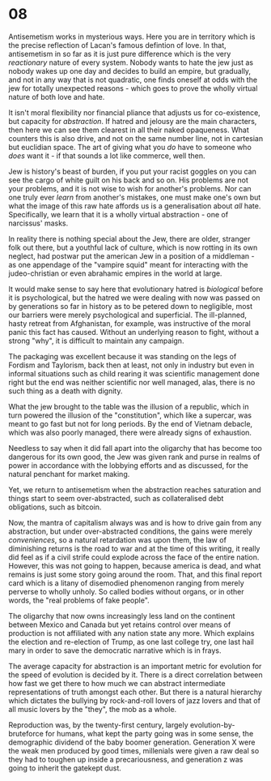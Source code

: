 # 08

Antisemetism works in mysterious ways. Here you are in territory which is the precise reflection of Lacan's famous defintion of love. In that, antisemetism in so far as it is just pure difference which is the very _reactionary_ nature of every system. Nobody wants to hate the jew just as nobody wakes up one day and decides to build an empire, but gradually, and not in any way that is not quadratic, one finds oneself at odds with the jew for totally unexpected reasons - which goes to prove the wholly virtual nature of both love and hate.


It isn't moral flexibility nor financial pliance that adjusts us for co-existence, but capacity for _abstraction_. If hatred and jelousy are the main characters, then here we can see them clearest in all their naked opaqueness. What counters this is also drive, and not on the same number line, not in cartesian but euclidian space. The art of giving what you _do_ have to someone who _does_ want it - if that sounds a lot like commerce, well then.


Jew is history's beast of burden, if you put your racist goggles on you can see the cargo of white guilt on his back and so on. His problems are not your problems, and it is not wise to wish for another's problems. Nor can one truly ever _learn_ from another's mistakes, one must make one's own but what the image of this raw hate affords us is a generalisation about _all_ hate. Specifically, we learn that it is a wholly virtual abstraction - one of narcissus' masks.


In reality there is nothing special about the Jew, there are older, stranger folk out there, but a youthful lack of culture, which is now rotting in its own neglect, had postwar put the american Jew in a position of a middleman - as one appendage of the "vampire squid" meant for interacting with the judeo-christian or even abrahamic empires in the world at large. 


It would make sense to say here that evolutionary hatred is _biological_ before it is psychological, but the hatred we were dealing with now was passed on by generations so far in history as to be petered down to negligible, most our barriers were merely psychological and superficial. The ill-planned, hasty retreat from Afghanistan, for example, was instructive of the moral panic this fact has caused. Without an underlying reason to fight, without a strong "why", it is difficult to maintain any campaign.


The packaging was excellent because it was standing on the legs of Fordism and Taylorism, back then at least, not only in industry but even in informal situations such as child rearing it was scientific management done right but the end was neither scientific nor well managed, alas, there is no such thing as a death with dignity.


What the jew brought to the table was the illusion of a republic, which in turn powered the illusion of the "constitution", which like a supercar, was meant to go fast but not for long periods. By the end of Vietnam debacle, which was also poorly managed, there were already signs of exhaustion.


Needless to say when it did fall apart into the oligarchy that has become too dangerous for its own good, the Jew was given rank and purse in realms of power in accordance with the lobbying efforts and as discussed, for the natural penchant for market making.


Yet, we return to antisemetism when the abstraction reaches saturation and things start to seem over-abstracted, such as collateralised debt obligations, such as bitcoin.


Now, the mantra of capitalism always was and is how to drive gain from any abstraction, but under over-abstracted conditions, the gains were merely _conveniences_, so a natural retardation was upon them, the law of diminishing returns is the road to war and at the time of this writing, it really did feel as if a civil strife could explode across the face of the entire nation. However, this was not going to happen, because america is dead, and what remains is just some story going around the room. That, and this final report card which is a litany of disemodied phenomenon ranging from merely perverse to wholly unholy. So called bodies without organs, or in other words, the "real problems of fake people". 


The oligarchy that now owns increasingly less land on the continent between Mexico and Canada but yet retains control over means of production is not affiliated with any nation state any more. Which explains the election and re-election of Trump, as one last college try, one last hail mary in order to save the democratic narrative which is in frays.


The average capacity for abstraction is an important metric for evolution for the speed of evolution is decided by it. There is a direct correlation between how fast we get there to how much we can abstract intermediate representations of truth amongst each other. But there is a natural hierarchy which dictates the bullying by rock-and-roll lovers of jazz lovers and that of all music lovers by the "they", the mob as a whole.


Reproduction was, by the twenty-first century, largely evolution-by-bruteforce for humans, what kept the party going was in some sense, the demographic dividend of the baby boomer generation. Generation X were the weak men produced by good times, millenials were given a raw deal so they had to toughen up inside a precariousness, and generation z was going to inherit the gatekept dust.
